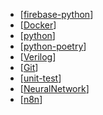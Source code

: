 
- [[firebase-python]]
- [[Docker]]
- [[python]]
- [[python-poetry]]
- [[Verilog]]
- [[Git]]
- [[unit-test]]
- [[NeuralNetwork]]
- [[n8n]]

[//begin]: # "Autogenerated link references for markdown compatibility"
[firebase-python]: firebase-python.md "firebase-python"
[Docker]: Docker.md "Docker"
[python]: python.md "python"
[python-poetry]: python-poetry.md "python-poetry"
[Verilog]: Verilog.md "Verilog"
[Git]: Git.md "Git"
[unit-test]: unit-test.md "unit-test"
[NeuralNetwork]: NeuralNetwork.md "NeuralNetwork"
[n8n]: n8n.md "n8n"
[//end]: # "Autogenerated link references"